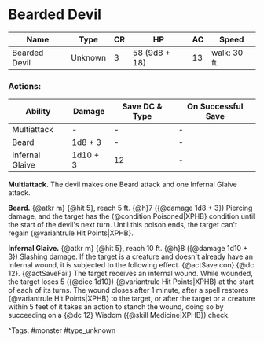 # Bearded Devil

| Name | Type | CR | HP | AC | Speed |
|------|------|----|----|----|-------|
| Bearded Devil | Unknown | 3 | 58 (9d8 + 18) | 13 | walk: 30 ft. |

### Actions:

| Ability | Damage | Save DC & Type | On Successful Save |
|---------|--------|----------------|--------------------|
| Multiattack | - | - | - |
| Beard | 1d8 + 3 | - | - |
| Infernal Glaive | 1d10 + 3 | 12 | - |


**Multiattack.** The devil makes one Beard attack and one Infernal Glaive attack.

**Beard.** {@atkr m} {@hit 5}, reach 5 ft. {@h}7 ({@damage 1d8 + 3}) Piercing damage, and the target has the {@condition Poisoned|XPHB} condition until the start of the devil's next turn. Until this poison ends, the target can't regain {@variantrule Hit Points|XPHB}.

**Infernal Glaive.** {@atkr m} {@hit 5}, reach 10 ft. {@h}8 ({@damage 1d10 + 3}) Slashing damage. If the target is a creature and doesn't already have an infernal wound, it is subjected to the following effect. {@actSave con} {@dc 12}. {@actSaveFail} The target receives an infernal wound. While wounded, the target loses 5 ({@dice 1d10}) {@variantrule Hit Points|XPHB} at the start of each of its turns. The wound closes after 1 minute, after a spell restores {@variantrule Hit Points|XPHB} to the target, or after the target or a creature within 5 feet of it takes an action to stanch the wound, doing so by succeeding on a {@dc 12} Wisdom ({@skill Medicine|XPHB}) check.

^Tags: #monster #type_unknown